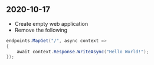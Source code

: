 ﻿## 2020-10-17
- Create empty web application
- Remove the following
```cs
endpoints.MapGet("/", async context =>
{
    await context.Response.WriteAsync("Hello World!");
});
```